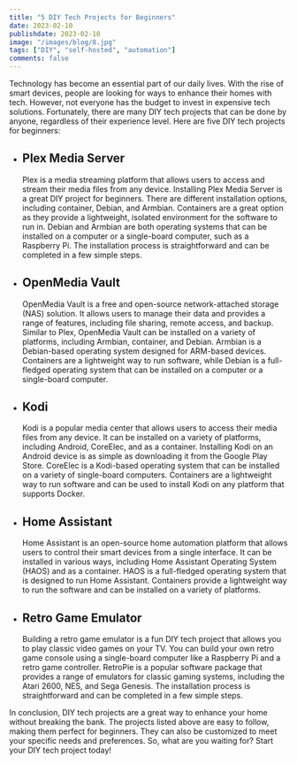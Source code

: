 ```yaml
---
title: "5 DIY Tech Projects for Beginners"
date: 2023-02-10
publishdate: 2023-02-10
image: "/images/blog/8.jpg"
tags: ["DIY", "self-hosted", "automation"]
comments: false
---
```

Technology has become an essential part of our daily lives. With the rise of smart devices, people are looking for ways to enhance their homes with tech. However, not everyone has the budget to invest in expensive tech solutions. Fortunately, there are many DIY tech projects that can be done by anyone, regardless of their experience level. Here are five DIY tech projects for beginners:

- ## Plex Media Server
    Plex is a media streaming platform that allows users to access and stream their media files from any device. Installing Plex Media Server is a great DIY project for beginners. There are different installation options, including container, Debian, and Armbian. Containers are a great option as they provide a lightweight, isolated environment for the software to run in. Debian and Armbian are both operating systems that can be installed on a computer or a single-board computer, such as a Raspberry Pi. The installation process is straightforward and can be completed in a few simple steps.

- ## OpenMedia Vault
    OpenMedia Vault is a free and open-source network-attached storage (NAS) solution. It allows users to manage their data and provides a range of features, including file sharing, remote access, and backup. Similar to Plex, OpenMedia Vault can be installed on a variety of platforms, including Armbian, container, and Debian. Armbian is a Debian-based operating system designed for ARM-based devices. Containers are a lightweight way to run software, while Debian is a full-fledged operating system that can be installed on a computer or a single-board computer.

- ## Kodi
    Kodi is a popular media center that allows users to access their media files from any device. It can be installed on a variety of platforms, including Android, CoreElec, and as a container. Installing Kodi on an Android device is as simple as downloading it from the Google Play Store. CoreElec is a Kodi-based operating system that can be installed on a variety of single-board computers. Containers are a lightweight way to run software and can be used to install Kodi on any platform that supports Docker.

- ## Home Assistant
    Home Assistant is an open-source home automation platform that allows users to control their smart devices from a single interface. It can be installed in various ways, including Home Assistant Operating System (HAOS) and as a container. HAOS is a full-fledged operating system that is designed to run Home Assistant. Containers provide a lightweight way to run the software and can be installed on a variety of platforms.

-  ## Retro Game Emulator
    Building a retro game emulator is a fun DIY tech project that allows you to play classic video games on your TV. You can build your own retro game console using a single-board computer like a Raspberry Pi and a retro game controller. RetroPie is a popular software package that provides a range of emulators for classic gaming systems, including the Atari 2600, NES, and Sega Genesis. The installation process is straightforward and can be completed in a few simple steps.

In conclusion, DIY tech projects are a great way to enhance your home without breaking the bank. The projects listed above are easy to follow, making them perfect for beginners. They can also be customized to meet your specific needs and preferences. So, what are you waiting for? Start your DIY tech project today!
